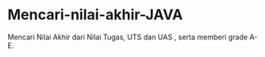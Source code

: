 # Mencari-nilai-akhir-JAVA
Mencari Nilai Akhir dari Nilai Tugas, UTS dan UAS , serta memberi grade A-E.
